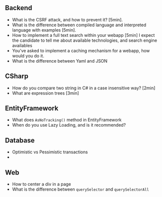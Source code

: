 ## Backend

- What is the CSRF attack, and how to prevent it? [5min].
- What is the difference between compiled language and interpreted language with examples [5min].
- How to implement a full text search within your webapp [5min]
  I expect the candidate to tell me about available technologies, and search engine availables
- You've asked to implement a caching mechanism for a webapp, how would you do it.
- What is the difference between Yaml and JSON


## CSharp
- How do you compare two string in C# in a case insensitive way? [2min]
- What are expression trees [3min]

## EntityFramework
- What does `AsNoTracking()` method in EntityFramework
- When do you use Lazy Loading, and is it recommended?

## Database
- Optimistic vs Pessimistic transactions
- 

## Web
- How to center a div in a page
- What is the difference between `querySelector` and `querySelectorAll`
